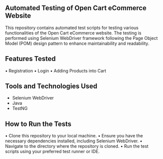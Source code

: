 ## Automated Testing of Open Cart eCommerce Website
This repository contains automated test scripts for testing various functionalities of the Open Cart eCommerce website. The testing is performed using Selenium WebDriver framework following the Page Object Model (POM) design pattern to enhance maintainability and readability.

## Features Tested
•	Registration
•	Login
•	Adding Products into Cart

## Tools and Technologies Used
* Selenium WebDriver
* Java
* TestNG

## How to Run the Tests
•	Clone this repository to your local machine.
•	Ensure you have the necessary dependencies installed, including Selenium WebDriver.
•	Navigate to the directory where the repository is cloned.
•	Run the test scripts using your preferred test runner or IDE.
